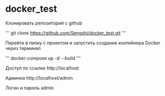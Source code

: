 # docker_test

Клонировать репозиторий с github 

'''
git clone https://github.com/Sengshi/docker_test.git
'''

Перейти в папку с проектом и запустить создание контейнера Docker через терминал

'''
docker-compose up -d --build
'''

Доступ по ссылке http://localhost

Админка http://localhost/admin


Логин и пароль admin
